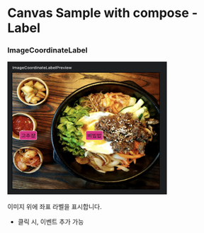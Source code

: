 # Canvas Sample with compose - Label

### ImageCoordinateLabel
<img src="./source/imageCoordinateLabel_example1.png" width = 360px height=300px>

이미지 위에 좌표 라벨을 표시합니다.
- 클릭 시, 이벤트 추가 가능

